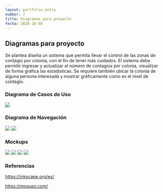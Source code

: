 ```yaml
---
layout: portfolio_entry
number: 7
title: Diagramas para proyecto
fecha: 2020-10-08
---
```


## Diagramas para proyecto 

Se plantea diseña un sistema que permita llevar el control de las zonas de contagio por colonia, con el fin de tener más cuidados. El sistema debe permitir ingresar y actualizar el número de contagios por colonia, visualizar de forma gráfica las estadísticas. Se requiere también ubicar la colonia de alguna persona interesada y mostrar gráficamente como es el nivel de contagio.

### Diagrama de Casos de Uso

<img class="img-content" src="{{site.url}}img/actividad7/casosdeuso.png" />

### Diagrama de Navegación

<img class="img-content" src="{{site.url}}img/actividad7/navegacion.jpeg" />
<img class="img-content" src="{{site.url}}img/actividad7/navegacion2.jpeg" />

### Mockups

<img class="img-content" src="{{site.url}}img/actividad7/image1.png" />
<img class="img-content" src="{{site.url}}img/actividad7/image2.png" />
<img class="img-content" src="{{site.url}}img/actividad7/image3.png" />
<img class="img-content" src="{{site.url}}img/actividad7/image4.png" />

### Referencias

https://inkscape.org/es/

https://moqups.com/
